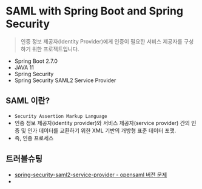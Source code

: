 # SAML with Spring Boot and Spring Security
> 인증 정보 제공자(Identity Provider)에게 인증이 필요한 서비스 제공자를 구성하기 위한 프로젝트입니다.
- Spring Boot 2.7.0
- JAVA 11
- Spring Security
- Spring Security SAML2 Service Provider



## **SAML 이란?**
- `Security Assertion Markup Language`
- 인증 정보 제공자(identity provider)와 서비스 제공자(service provider) 간의 인증 및 인가 데이터를 교환하기 위한 XML 기반의 개방형 표준 데이터 포맷. 
- 즉, 인증 프로세스



## 트러블슈팅
- [spring-security-saml2-service-provider - opensaml 버전 문제](https://github.com/spring-projects/spring-security/issues/10539)
- 
